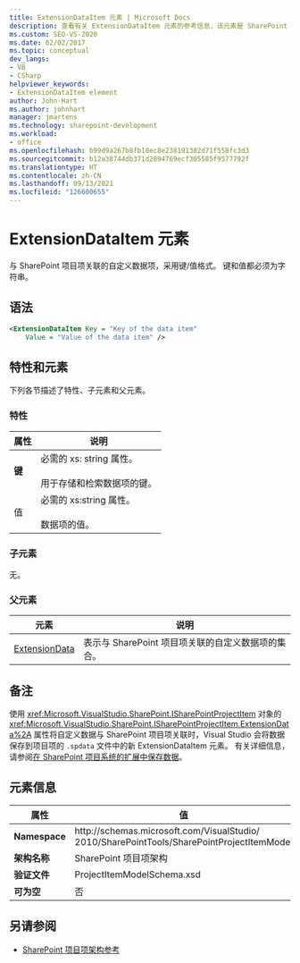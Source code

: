 ```yaml
---
title: ExtensionDataItem 元素 | Microsoft Docs
description: 查看有关 ExtensionDataItem 元素的参考信息，该元素是 SharePoint 项目项架构中的一个元素。
ms.custom: SEO-VS-2020
ms.date: 02/02/2017
ms.topic: conceptual
dev_langs:
- VB
- CSharp
helpviewer_keywords:
- ExtensionDataItem element
author: John-Hart
ms.author: johnhart
manager: jmartens
ms.technology: sharepoint-development
ms.workload:
- office
ms.openlocfilehash: b99d9a267b8fb18ec8e238191382d71f558fc3d3
ms.sourcegitcommit: b12a38744db371d2894769ecf305585f9577792f
ms.translationtype: HT
ms.contentlocale: zh-CN
ms.lasthandoff: 09/13/2021
ms.locfileid: "126600655"
---
```

# <a name="extensiondataitem-element"></a>ExtensionDataItem 元素
  与 SharePoint 项目项关联的自定义数据项，采用键/值格式。 键和值都必须为字符串。

## <a name="syntax"></a>语法

```xml
<ExtensionDataItem Key = "Key of the data item"
    Value = "Value of the data item" />
```

## <a name="attributes-and-elements"></a>特性和元素
 下列各节描述了特性、子元素和父元素。

### <a name="attributes"></a>特性

|属性|说明|
|---------------|-----------------|
|**键**|必需的 xs: string 属性。<br /><br /> 用于存储和检索数据项的键。|
|值|必需的 xs:string 属性。<br /><br /> 数据项的值。|

### <a name="child-elements"></a>子元素
 无。

### <a name="parent-elements"></a>父元素

|元素|说明|
|-------------|-----------------|
|[ExtensionData](../sharepoint/extensiondata-element.md)|表示与 SharePoint 项目项关联的自定义数据项的集合。|

## <a name="remarks"></a>备注
 使用 <xref:Microsoft.VisualStudio.SharePoint.ISharePointProjectItem> 对象的 <xref:Microsoft.VisualStudio.SharePoint.ISharePointProjectItem.ExtensionData%2A> 属性将自定义数据与 SharePoint 项目项关联时，Visual Studio 会将数据保存到项目项的 `.spdata` 文件中的新 ExtensionDataItem 元素。 有关详细信息，请参阅[在 SharePoint 项目系统的扩展中保存数据](../sharepoint/saving-data-in-extensions-of-the-sharepoint-project-system.md)。

## <a name="element-information"></a>元素信息

|属性|值|
|-|-|
|**Namespace**|http:\/\/schemas.microsoft.com/VisualStudio/<br>2010/SharePointTools/SharePointProjectItemModel|
|**架构名称**|SharePoint 项目项架构|
|**验证文件**|ProjectItemModelSchema.xsd|
|**可为空**|否|

## <a name="see-also"></a>另请参阅
- [SharePoint 项目项架构参考](../sharepoint/sharepoint-project-item-schema-reference.md)
